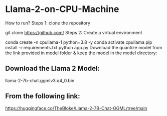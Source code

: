 # Llama-2-on-CPU-Machine

How to run?
Steps 1:
clone the repository

git clone https://github.com/
Steps 2:
Create a virtual environment

conda create -n cpullama-1 python=3.8 -y
conda activate cpullama
pip install -r requirements.txt
python app.py
Download the quantize model from the link provided in model folder & keep the model in the model directory:

## Download the Llama 2 Model:

llama-2-7b-chat.ggmlv3.q4_0.bin

## From the following link:

https://huggingface.co/TheBloke/Llama-2-7B-Chat-GGML/tree/main

